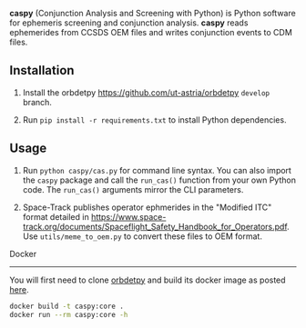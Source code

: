 **caspy** (Conjunction Analysis and Screening with Python) is Python software
for ephemeris screening and conjunction analysis. **caspy** reads ephemerides
from CCSDS OEM files and writes conjunction events to CDM files. 

Installation
------------

1. Install the orbdetpy <https://github.com/ut-astria/orbdetpy> `develop` branch.

2. Run `pip install -r requirements.txt` to install Python dependencies.

Usage
-----

1. Run `python caspy/cas.py` for command line syntax. You can also import the `caspy`
   package and call the `run_cas()` function from your own Python code. The `run_cas()`
   arguments mirror the CLI parameters.

2. Space-Track publishes operator ephmerides in the "Modified ITC" format detailed
   in <https://www.space-track.org/documents/Spaceflight_Safety_Handbook_for_Operators.pdf>.
   Use `utils/meme_to_oem.py` to convert these files to OEM format.

Docker 
______

You will first need to clone [orbdetpy](https://github.com/ut-astria/orbdetpy) and build its docker image as posted [here](https://github.com/ut-astria/orbdetpy#docker). 

```bash
docker build -t caspy:core .
docker run --rm caspy:core -h
```
